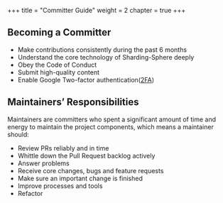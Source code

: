 +++
title = "Committer Guide"
weight = 2
chapter = true
+++

## Becoming a Committer

 - Make contributions consistently during the past 6 months
 - Understand the core technology of Sharding-Sphere deeply
 - Obey the Code of Conduct
 - Submit high-quality content
 - Enable Google Two-factor authentication([2FA](/en/contribute/2fa/))
 
## Maintainers’ Responsibilities

Maintainers are committers who spent a significant amount of time and energy to maintain the project components, which means a maintainer should:
 
 - Review PRs reliably and in time
 - Whittle down the Pull Request backlog actively
 - Answer problems
 - Receive core changes, bugs and feature requests
 - Make sure an important change is finished
 - Improve processes and tools
 - Refactor
